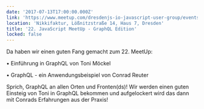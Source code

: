 ```yaml
---
date: '2017-07-13T17:00:00.000Z'
link: 'https://www.meetup.com/dresdenjs-io-javascript-user-group/events/rmvznlywkbrb/'
location: 'Nikkifaktur, Lößnitzstraße 14, Haus 7, Dresden'
title: '22. JavaScript MeetUp - GraphQL Edition'
locked: false
---
```

Da haben wir einen guten Fang gemacht zum 22\. MeetUp:

• Einführung in GraphQL von Toni Möckel

• GraphQL - ein Anwendungsbeispiel von Conrad Reuter

Sprich, GraphQL an allen Orten und Fronten(ds)! Wir werden einen guten Einsteig von Toni in GraphQL bekommen und aufgelockert wird das dann mit Conrads Erfahrungen aus der Praxis! 
